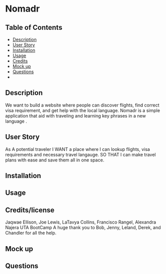 # Nomadr

## Table of Contents

- [Description](#description)
- [User Story](#user-story)
- [Installation](#installation)
- [Usage](#usage)
- [Credits](#credits/license)
- [Mock up](#mock-up)
- [Questions](#questions)
-

## Description
We want to build a website where people can discover flights, find correct visa requirement, and get help with the local language. Nomadr is a simple application that aid with traveling and learning key phrases in a new language .

## User Story
As A potential traveler
I WANT a place where I can lookup flights, visa requirements and necessary travel langauge.
SO THAT I can make travel plans with ease and save them all in one space.

## Installation

## Usage


## Credits/license
Jaqwae Ellison, Joe Lewis, LaTavya Collins, Francisco Rangel, Alexandra Najera
UTA BootCamp
A huge thank you to Bob, Jenny, Leland, Derek, and Chandler for all the help.

## Mock up


## Questions




